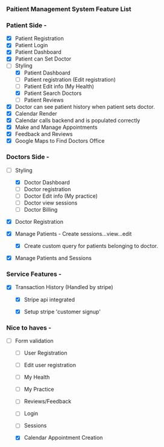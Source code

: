### Paitient Management System Feature List

### Patient Side -

- [x] Patient Registration 
- [x] Patient Login 
- [x] Patient Dashboard
- [x] Patient can Set Doctor
- [ ] Styling
  - [x] Patient Dashboard
  - [ ] Patient registration (Edit registration)
  - [ ] Patient Edit info (My Health)
  - [x] Patient Search Doctors
  - [ ] Patient Reviews
- [x] Doctor can see patient history when patient sets doctor.
- [x] Calendar Render
- [x] Calendar calls backend and is populated correctly
- [x] Make and Manage Appointments
- [x] Feedback and Reviews 
- [x] Google Maps to Find Doctors Office 

### Doctors Side -

- [ ] Styling
  - [x] Doctor Dashboard
  - [ ] Doctor registration
  - [ ] Doctor Edit info (My practice)
  - [ ] Doctor view sessions
  - [ ] Doctor Billing
- [x] Doctor Registration 
- [x] Manage Patients - Create sessions...view...edit
  - [x] Create custom query for patients belonging to doctor.
- [x] Manage Patients and Sessions


### Service Features -
- [x] Transaction History (Handled by stripe)
  - [x] Stripe api integrated
  - [x] Setup stripe 'customer signup'  
  
  
### Nice to haves -
- [ ] Form validation
  - [ ] User Registration
  - [ ] Edit user registration
  - [ ] My Health
  - [ ] My Practice
  - [ ] Reviews/Feedback
  - [ ] Login
  - [ ] Sessions
  - [x] Calendar Appointment Creation


